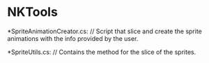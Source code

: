 # NKTools

*SpriteAnimationCreator.cs: //
  Script that slice and create the sprite animations with the info provided by the user.
  
*SpriteUtils.cs: //
  Contains the method for the slice of the sprites.
